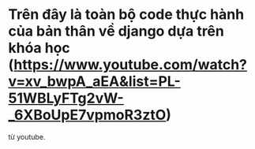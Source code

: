 # Trên đây là toàn bộ code thực hành của bản thân về django dựa trên khóa học (https://www.youtube.com/watch?v=xv_bwpA_aEA&list=PL-51WBLyFTg2vW-_6XBoUpE7vpmoR3ztO) 
từ youtube.